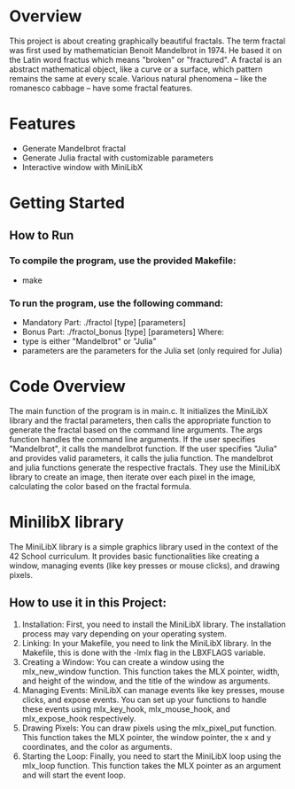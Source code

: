 # Overview
This project is about creating graphically beautiful fractals.
The term fractal was first used by mathematician Benoit Mandelbrot in 1974. He based
it on the Latin word fractus which means "broken" or "fractured".
A fractal is an abstract mathematical object, like a curve or a surface, which pattern
remains the same at every scale.
Various natural phenomena – like the romanesco cabbage – have some fractal features.
# Features
  * Generate Mandelbrot fractal
  * Generate Julia fractal with customizable parameters
  * Interactive window with MiniLibX

# Getting Started
## How to Run

### To compile the program, use the provided Makefile:
 * make
### To run the program, use the following command:
 * Mandatory Part: ./fractol [type] [parameters]
 * Bonus Part: ./fractol_bonus [type] [parameters]
Where:
  * type is either "Mandelbrot" or "Julia"
  * parameters are the parameters for the Julia set (only required for Julia)
# Code Overview
The main function of the program is in main.c. It initializes the MiniLibX library and the fractal parameters, then calls the appropriate function to generate the fractal based on the command line arguments.
The args function handles the command line arguments. If the user specifies "Mandelbrot", it calls the mandelbrot function. If the user specifies "Julia" and provides valid parameters, it calls the julia function.
The mandelbrot and julia functions generate the respective fractals. They use the MiniLibX library to create an image, then iterate over each pixel in the image, calculating the color based on the fractal formula.

# MinilibX library
The MiniLibX library is a simple graphics library used in the context of the 42 School curriculum. It provides basic functionalities like creating a window, managing events (like key presses or mouse clicks), and drawing pixels.
## How to use it in this Project: 
  1. Installation: First, you need to install the MiniLibX library. The installation process may vary depending on your operating system.
  2. Linking: In your Makefile, you need to link the MiniLibX library. In the Makefile, this is done with the -lmlx flag in the LBXFLAGS variable.
  3. Creating a Window: You can create a window using the mlx_new_window function. This function takes the MLX pointer, width, and height of the window, and the title of the window as arguments.
  4. Managing Events: MiniLibX can manage events like key presses, mouse clicks, and expose events. You can set up your functions to handle these events using mlx_key_hook, mlx_mouse_hook, and mlx_expose_hook respectively.
  5. Drawing Pixels: You can draw pixels using the mlx_pixel_put function. This function takes the MLX pointer, the window pointer, the x and y coordinates, and the color as arguments.
  6. Starting the Loop: Finally, you need to start the MiniLibX loop using the mlx_loop function. This function takes the MLX pointer as an argument and will start the event loop.
